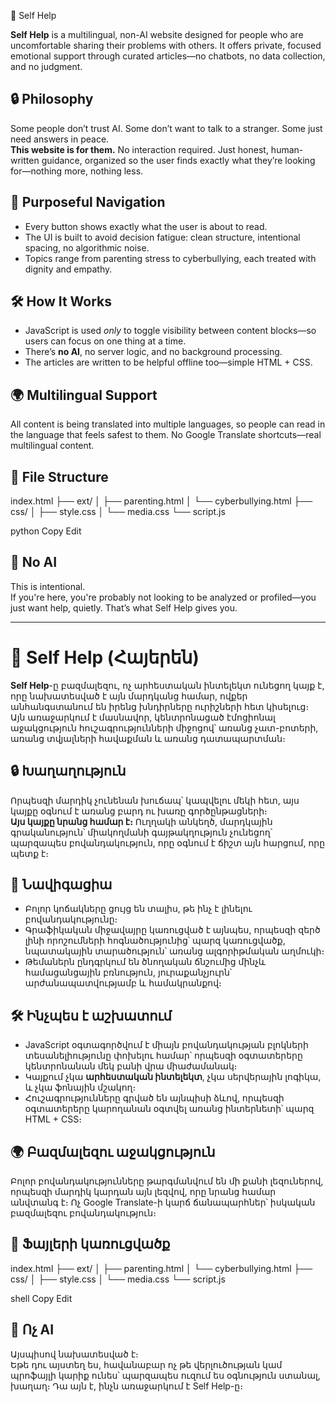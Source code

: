  🧠 Self Help

**Self Help** is a multilingual, non-AI website designed for people who are uncomfortable sharing their problems with others. It offers private, focused emotional support through curated articles—no chatbots, no data collection, and no judgment.

## 🔒 Philosophy

Some people don’t trust AI. Some don’t want to talk to a stranger. Some just need answers in peace.  
**This website is for them.** No interaction required. Just honest, human-written guidance, organized so the user finds exactly what they’re looking for—nothing more, nothing less.

## 🧭 Purposeful Navigation

- Every button shows exactly what the user is about to read.
- The UI is built to avoid decision fatigue: clean structure, intentional spacing, no algorithmic noise.
- Topics range from parenting stress to cyberbullying, each treated with dignity and empathy.

## 🛠 How It Works

- JavaScript is used *only* to toggle visibility between content blocks—so users can focus on one thing at a time.
- There’s **no AI**, no server logic, and no background processing.
- The articles are written to be helpful offline too—simple HTML + CSS.

## 🌍 Multilingual Support

All content is being translated into multiple languages, so people can read in the language that feels safest to them. No Google Translate shortcuts—real multilingual content.

## 📁 File Structure

index.html ├── ext/ │ ├── parenting.html │ └── cyberbullying.html ├── css/ │ ├── style.css │ └── media.css └── script.js

python
Copy
Edit

## 🚫 No AI

This is intentional.  
If you're here, you're probably not looking to be analyzed or profiled—you just want help, quietly. That’s what Self Help gives you.


---

# 🧠 Self Help (Հայերեն)

**Self Help**-ը բազմալեզու, ոչ արհեստական ինտելեկտ ունեցող կայք է, որը նախատեսված է այն մարդկանց համար, ովքեր անհանգստանում են իրենց խնդիրները ուրիշների հետ կիսելուց։ Այն առաջարկում է մասնավոր, կենտրոնացած էմոցիոնալ աջակցություն հուշագրությունների միջոցով՝ առանց չատ-բոտերի, առանց տվյալների հավաքման և առանց դատապարտման։

## 🔒 Խաղաղություն

Որպեսզի մարդիկ չունենան խուճապ՝ կապվելու մեկի հետ, այս կայքը օգնում է առանց բարդ ու խառը գործընթացների։  
**Այս կայքը նրանց համար է։** Ուղղակի անկեղծ, մարդկային գրականություն՝ միակողմանի գայթակղություն չունեցող՝ պարզապես բովանդակություն, որը օգնում է ճիշտ այն հարցում, որը պետք է։

## 🧭 Նավիգացիա

- Բոլոր կոճակները ցույց են տալիս, թե ինչ է լինելու բովանդակությունը։
- Գրաֆիկական միջավայրը կառուցված է այնպես, որպեսզի զերծ լինի որոշումների հոգնածությունից՝ պարզ կառուցվածք, նպատակային տարածություն՝ առանց ալգորիթմական աղմուկի։
- Թեմաներն ընդգրկում են ծնողական ճնշումից մինչև համացանցային բռնություն, յուրաքանչյուրն՝ արժանապատվությամբ և համակրանքով։

## 🛠 Ինչպես է աշխատում

- JavaScript օգտագործվում է միայն բովանդակության բլոկների տեսանելիությունը փոխելու համար՝ որպեսզի օգտատերերը կենտրոնանան մեկ բանի վրա միաժամանակ։
- Կայքում չկա **արհեստական ինտելեկտ**, չկա սերվերային լոգիկա, և չկա ֆոնային մշակող։
- Հուշագրությունները գրված են այնպիսի ձևով, որպեսզի օգտատերերը կարողանան օգտվել առանց ինտերնետի՝ պարզ HTML + CSS։

## 🌍 Բազմալեզու աջակցություն

Բոլոր բովանդակությունները թարգմանվում են մի քանի լեզուներով, որպեսզի մարդիկ կարդան այն լեզվով, որը նրանց համար անվտանգ է։ Ոչ Google Translate-ի կարճ ճանապարհներ՝ իսկական բազմալեզու բովանդակություն։

## 📁 Ֆայլերի կառուցվածք

index.html ├── ext/ │ ├── parenting.html │ └── cyberbullying.html ├── css/ │ ├── style.css │ └── media.css └── script.js

shell
Copy
Edit

## 🚫 Ոչ AI

Այսպիսով նախատեսված է։  
Եթե դու այստեղ ես, հավանաբար ոչ թե վերլուծության կամ պրոֆայլի կարիք ունես՝ պարզապես ուզում ես օգնություն ստանալ, խաղաղ։ Դա այն է, ինչն առաջարկում է Self Help-ը։